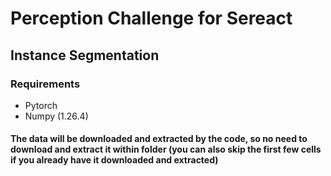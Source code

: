 # Perception Challenge for Sereact
## Instance Segmentation
### Requirements
- Pytorch
- Numpy (1.26.4)

#### The data will be downloaded and extracted by the code, so no need to download and extract it within folder (you can also skip the first few cells if you already have it downloaded and extracted) 
